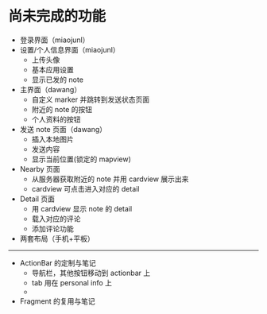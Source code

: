 # 尚未完成的功能

+ 登录界面（miaojunl）
+ 设置/个人信息界面（miaojunl）
    + 上传头像
    + 基本应用设置
    + 显示已发的 note
+ 主界面（dawang）
    + 自定义 marker 并跳转到发送状态页面
    + 附近的 note 的按钮
    + 个人资料的按钮
+ 发送 note 页面（dawang）
    + 插入本地图片
    + 发送内容
    + 显示当前位置(锁定的 mapview)
+ Nearby 页面
    + 从服务器获取附近的 note 并用 cardview 展示出来
    + cardview 可点击进入对应的 detail
+ Detail 页面
    + 用 cardview 显示 note 的 detail
    + 载入对应的评论
    + 添加评论功能
+ 两套布局（手机+平板）


---

+ ActionBar 的定制与笔记
	+ 导航栏，其他按钮移动到 actionbar 上
	+ tab 用在 personal info 上
	+ 
+ Fragment 的复用与笔记

